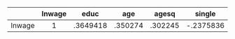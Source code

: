 
|              |       lnwage |         educ |          age |        agesq |       single |      married |     divorced |
| ------------ | :----------: | :----------: | :----------: | :----------: | :----------: | :----------: | :----------: |
| lnwage       |            1 |     .3649418 |      .350274 |      .302245 |    -.2375836 |     .1693033 |     .0900732 |

